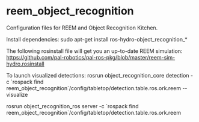 reem_object_recognition
=======================

Configuration files for REEM and Object Recognition Kitchen. 

Install dependencies: 
sudo apt-get install ros-hydro-object_recognition_*

The following rosinstall file will get you an up-to-date REEM simulation: 
https://github.com/pal-robotics/pal-ros-pkg/blob/master/reem-sim-hydro.rosinstall  

To launch visualized detections:
rosrun object_recognition_core detection -c \`rospack find reem_object_recognition\`/config/tabletop/detection.table.ros.ork.reem --visualize

rosrun object_recognition_ros server -c \`rospack find reem_object_recognition\`/config/tabletop/detection.table.ros.ork.reem

